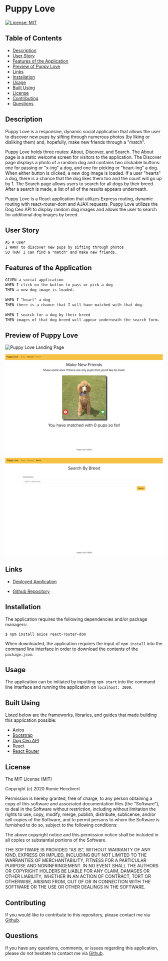 # Puppy Love

[![License: MIT](https://img.shields.io/badge/License-MIT-yellow.svg)](https://opensource.org/licenses/MIT)

## Table of Contents

- [Description](#description)
- [User Story](#user-story)
- [Features of the Application](#features-of-the-application)
- [Preview of Puppy Love](#preview-of-puppy-love)
- [Links](#links)
- [Installation](#installation)
- [Usage](#usage)
- [Built Using](#built-using)
- [License](#license)
- [Contributing](#contributing)
- [Questions](#questions)

## Description

Puppy Love is a responsive, dynamic social application that allows the user to discover new pups by sifting through numerous photos (by liking or disliking them) and, hopefully, make new friends through a "match".

Puppy Love holds three routes: About, Discover, and Search. The About page is a static welcome screen for visitors to the application. The Discover page displays a photo of a random dog and contains two clickable buttons: one for passing or "x-ing" a dog, and one for picking or "heart-ing" a dog. When either button is clicked, a new dog image is loaded. If a user "hearts" a dog, there is a chance that the dog likes them too and the count will go up by 1. The Search page allows users to search for all dogs by their breed. After a search is made, a list of all of the results appears underneath.

Puppy Love is a React application that utilizes Express routing, dynamic routing with react-router-dom and AJAX requests. Puppy Love utilizes the Dog Ceo API to display random dog images and allows the user to search for additional dog images by breed.

## User Story

```
AS A user
I WANT to discover new pups by sifting through photos
SO THAT I can find a "match" and make new friends.
```

## Features of the Application

```
GIVEN a social application
WHEN I click on the button to pass or pick a dog
THEN a new dog image is loaded.

WHEN I "heart" a dog
THEN there is a chance that I will have matched with that dog.

WHEN I search for a dog by their breed
THEN images of that dog breed will appear underneath the search form.
```

## Preview of Puppy Love

![Puppy Love Landing Page](assets/images/puppyLoveLandingPage.png)

![Puppy Love Discover Page](assets/images/puppyLoveDiscoverPage.png)

![Puppy Love Search Page](assets/images/puppyLoveSearchPage.png)

## Links

- [Deployed Application](https://a-puppy-love.herokuapp.com/)

- [Github Repository](https://github.com/rh9891/PuppyLove)

## Installation

The application requires the following dependencies and/or package managers:

```
$ npm install axios react-router-dom
```

When downloaded, the application requires the input of `npm install` into the command line interface in order to download the contents of the `package.json`.

## Usage

The application can be initiated by inputting `npm start` into the command line interface and running the application on `localhost: 3000`.

## Built Using

Listed below are the frameworks, libraries, and guides that made building this application possible:

- [Axios](https://github.com/mzabriskie/axios)
- [Bootstrap](https://getbootstrap.com/docs/4.5/getting-started/introduction/)
- [Dog Ceo API](https://dog.ceo/dog-api/)
- [React](https://reactjs.org/docs/getting-started.html)
- [React Router](https://reacttraining.com/react-router/web/guides/philosophy)

## License

The MIT License (MIT)

Copyright (c) 2020 Romie Hecdivert

Permission is hereby granted, free of charge, to any person obtaining a copy of this software and associated documentation files (the "Software"), to deal in the Software without restriction, including without limitation the rights to use, copy, modify, merge, publish, distribute, sublicense, and/or sell copies of the Software, and to permit persons to whom the Software is furnished to do so, subject to the following conditions:

The above copyright notice and this permission notice shall be included in all copies or substantial portions of the Software.

THE SOFTWARE IS PROVIDED "AS IS", WITHOUT WARRANTY OF ANY KIND, EXPRESS OR IMPLIED, INCLUDING BUT NOT LIMITED TO THE WARRANTIES OF MERCHANTABILITY, FITNESS FOR A PARTICULAR PURPOSE AND NONINFRINGEMENT. IN NO EVENT SHALL THE AUTHORS OR COPYRIGHT HOLDERS BE LIABLE FOR ANY CLAIM, DAMAGES OR OTHER LIABILITY, WHETHER IN AN ACTION OF CONTRACT, TORT OR OTHERWISE, ARISING FROM, OUT OF OR IN CONNECTION WITH THE SOFTWARE OR THE USE OR OTHER DEALINGS IN THE SOFTWARE.

## Contributing

If you would like to contribute to this repository, please contact me via [Github](https://github.com/rh9891).

## Questions

If you have any questions, comments, or issues regarding this application, please do not hesitate to contact me via [Github](https://github.com/rh9891).
